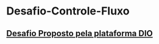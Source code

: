 # Desafio-Controle-Fluxo
## <a href="https://github.com/digitalinnovationone/trilha-java-basico/tree/main/desafios/controle-fluxo">Desafio Proposto pela plataforma DIO </a>
